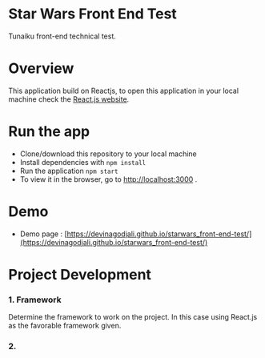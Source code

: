 # Star Wars Front End Test
Tunaiku front-end technical test.

# Overview
This application build on Reactjs, to open this application in your local machine check the [React.js website](https://reactjs.org/tutorial/tutorial.html#setup-option-2-local-development-environment).

# Run the app
* Clone/download this repository to your local machine
* Install dependencies with `npm install` 
* Run the application `npm start`
* To view it in the browser, go to [http://localhost:3000](http://localhost:3000) .

# Demo
* Demo page : [https://devinagodjali.github.io/starwars_front-end-test/](https://devinagodjali.github.io/starwars_front-end-test/)



# Project Development

### 1. Framework
Determine the framework to work on the project. In this case using React.js as the favorable framework given.

### 2. 

